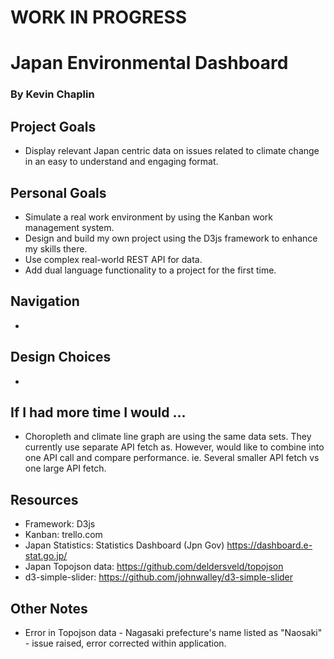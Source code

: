 # WORK IN PROGRESS

# Japan Environmental Dashboard
### By Kevin Chaplin

## Project Goals
- Display relevant Japan centric data on issues related to climate change in an easy to understand and engaging format.

## Personal Goals
- Simulate a real work environment by using the Kanban work management system.
- Design and build my own project using the D3js framework to enhance my skills there.
- Use complex real-world REST API for data.
- Add dual language functionality to a project for the first time.

## Navigation
-

## Design Choices
-

## If I had more time I would ...
- Choropleth and climate line graph are using the same data sets. They currently use separate API fetch as. However, would like to combine into one API call and compare performance. ie. Several smaller API fetch vs one large API fetch.

## Resources
- Framework: D3js
- Kanban: trello.com
- Japan Statistics: Statistics Dashboard (Jpn Gov) https://dashboard.e-stat.go.jp/
- Japan Topojson data: https://github.com/deldersveld/topojson
- d3-simple-slider: https://github.com/johnwalley/d3-simple-slider

## Other Notes
- Error in Topojson data - Nagasaki prefecture's name listed as "Naosaki" - issue raised, error corrected within application.
